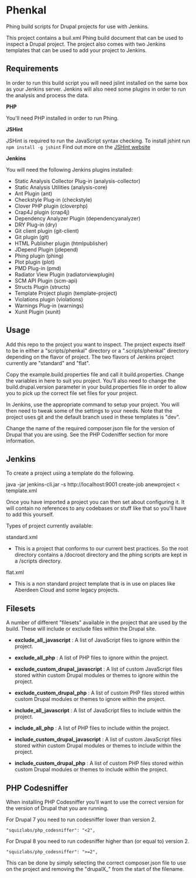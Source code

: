 Phenkal
=======

Phing build scripts for Drupal projects for use with Jenkins.

This project contains a buil.xml Phing build document that can be used to inspect a Drupal project. The project also comes with two Jenkins templates that can be used to add your project to Jenkins.

Requirements
------------

In order to run this build script you will need jslint installed on the same box as your Jenkins server. Jenkins will also need some plugins in order to run the analysis and process the data.

**PHP**

You'll need PHP installed in order to run Phing.

**JSHint**

JSHint is required to run the JavaScript syntax checking. To install jshint run `npm install -g jshint`
Find out more on the [JSHint website](http://jshint.com/install/)

**Jenkins**

You will need the following Jenkins plugins installed:

- Static Analysis Collector Plug-in (analysis-collector)
- Static Analysis Utilities (analysis-core)
- Ant Plugin (ant)
- Checkstyle Plug-in (checkstyle)
- Clover PHP plugin (cloverphp)
- Crap4J plugin (crap4j)
- Dependency Analyzer Plugin (dependencyanalyzer)
- DRY Plug-in (dry)
- Git client plugin (git-client)
- Git plugin (git)
- HTML Publisher plugin (htmlpublisher)
- JDepend Plugin (jdepend)
- Phing plugin (phing)
- Plot plugin (plot)
- PMD Plug-in (pmd)
- Radiator View Plugin (radiatorviewplugin)
- SCM API Plugin (scm-api)
- Structs Plugin (structs)
- Template Project plugin (template-project)
- Violations plugin (violations)
- Warnings Plug-in (warnings)
- Xunit Plugin (xunit)

Usage
-----

Add this repo to the project you want to inspect. The project expects itself to be in either a "scripts/phenkal" directory or a ".scripts/phenkal" directory depending on the flavor of project. The two flavors of Jenkins project currently are "standard" and "flat".

Copy the example.build.properties file and call it build.properties. Change the variables in here to suit you project. You'll also need to change the build.drupal.version parameter in your build.properties file in order to allow you to pick up the correct file set files for your project.

In Jenkins, use the appropriate command to setup your project. You will then need to tweak some of the settings to your needs. Note that the project uses git and the default branch used in these templates is "dev".

Change the name of the required composer.json file for the version of Drupal that you are using. See the PHP Codeniffer section for more information.

Jenkins
-------
To create a project using a template do the following.

java -jar jenkins-cli.jar -s http://localhost:9001 create-job anewproject < template.xml

Once you have imported a project you can then set about configuring it. It will contain no references to any codebases or stuff like that so you'll have to add this yourself.

Types of project currently available:

standard.xml
- This is a project that conforms to our current best practices. So the root directory contains a /docroot directory and the phing scripts are kept in a /scripts directory.

flat.xml
- This is a non standard project template that is in use on places like Aberdeen Cloud and some legacy projects.


Filesets
--------

A number of different "filesets" available in the project that are used by the build. These will include or exclude files within the Drupal site.

- __exclude_all_javascript__ :
A list of JavaScript files to ignore within the project.

- __exclude_all_php__ :
A list of PHP files to ignore within the project.

- __exclude_custom_drupal_javascript__ :
A list of custom JavaScript files stored within custom Drupal modules or themes to ignore within the project.

- __exclude_custom_drupal_php__ :
A list of custom PHP files stored within custom Drupal modules or themes to ignore within the project.

- __include_all_javascript__ :
A list of JavaScript files to include within the project.

- __include_all_php__ :
A list of PHP files to include within the project.

- __include_custom_drupal_javascript__ : A list of custom JavaScript files stored within custom Drupal modules or themes to include within the project.

- __include_custom_drupal_php__ : A list of custom PHP files stored within custom Drupal modules or themes to include within the project.


PHP Codesniffer
-----------
When installing PHP Codesniffer you'll want to use the correct version for the version of Drupal that you are running.

For Drupal 7 you need to run codesniffer lower than version 2.

    "squizlabs/php_codesniffer": "<2",

For Drupal 8 you need to run codesniffer higher than (or equal to) version 2.

    "squizlabs/php_codesniffer": ">=2",

This can be done by simply selecting the correct composer.json file to use on the project and removing the "drupalX_" from the start of the filename.
